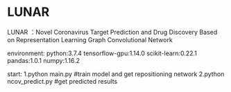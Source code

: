 # LUNAR
LUNAR ：Novel Coronavirus Target Prediction and Drug Discovery Based on Representation Learning Graph Convolutional Network

environment:
  python:3.7.4
  tensorflow-gpu:1.14.0
  scikit-learn:0.22.1
  pandas:1.0.1
  numpy:1.16.2
  
start:
  1.python main.py                    #train model and get repositioning network
  2.python ncov_predict.py            #get predicted results
